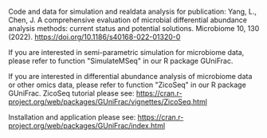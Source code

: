 Code and data for simulation and realdata analysis for publication: 
Yang, L., Chen, J. A comprehensive evaluation of microbial differential abundance analysis methods: current status and potential solutions. Microbiome 10, 130 (2022). https://doi.org/10.1186/s40168-022-01320-0

If you are interested in semi-parametric simulation for microbiome data, please refer to function "SimulateMSeq" in our R package GUniFrac. 

If you are interested in differential abundance analysis of microbiome data or other omics data, please refer to function "ZicoSeq" in our R package GUniFrac. ZicoSeq tutorial please see: https://cran.r-project.org/web/packages/GUniFrac/vignettes/ZicoSeq.html

Installation and application please see: https://cran.r-project.org/web/packages/GUniFrac/index.html

